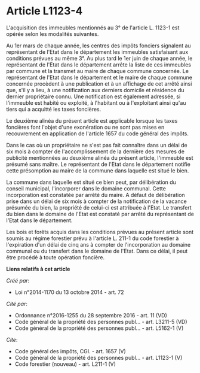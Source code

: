 # Article L1123-4

L'acquisition des immeubles mentionnés au 3° de l'article L. 1123-1 est opérée selon les modalités suivantes. 

Au 1er mars de chaque année, les centres des impôts fonciers signalent au représentant de l'Etat dans le département les
immeubles satisfaisant aux conditions prévues au même 3°. Au plus tard le 1er juin de chaque année, le représentant de l'Etat
dans le département arrête la liste de ces immeubles par commune et la transmet au maire de chaque commune concernée. Le
représentant de l'Etat dans le département et le maire de chaque commune concernée procèdent à une publication et à un
affichage de cet arrêté ainsi que, s'il y a lieu, à une notification aux derniers domicile et résidence du dernier
propriétaire connu. Une notification est également adressée, si l'immeuble est habité ou exploité, à l'habitant ou à
l'exploitant ainsi qu'au tiers qui a acquitté les taxes foncières. 

Le deuxième alinéa du présent article est applicable lorsque les taxes foncières font l'objet d'une exonération ou ne sont
pas mises en recouvrement en application de l'article 1657 du code général des impôts. 

Dans le cas où un propriétaire ne s'est pas fait connaître dans un délai de six mois à compter de l'accomplissement de la
dernière des mesures de publicité mentionnées au deuxième alinéa du présent article, l'immeuble est présumé sans maître. Le
représentant de l'Etat dans le département notifie cette présomption au maire de la commune dans laquelle est situé le bien. 

La commune dans laquelle est situé ce bien peut, par délibération du conseil municipal, l'incorporer dans le domaine
communal. Cette incorporation est constatée par arrêté du maire. A défaut de délibération prise dans un délai de six mois à
compter de la notification de la vacance présumée du bien, la propriété de celui-ci est attribuée à l'Etat. Le transfert du
bien dans le domaine de l'Etat est constaté par arrêté du représentant de l'Etat dans le département. 

Les bois et forêts acquis dans les conditions prévues au présent article sont soumis au régime forestier prévu à l'article L.
211-1 du code forestier à l'expiration d'un délai de cinq ans à compter de l'incorporation au domaine communal ou du
transfert dans le domaine de l'Etat. Dans ce délai, il peut être procédé à toute opération foncière.

**Liens relatifs à cet article**

_Créé par_:

  - Loi n°2014-1170 du 13 octobre 2014 - art. 72

_Cité par_:

  - Ordonnance n°2016-1255 du 28 septembre 2016 - art. 11 (VD)
  - Code général de la propriété des personnes publ... - art. L3211-5 (VD)
  - Code général de la propriété des personnes publ... - art. L5162-1 (V)

_Cite_:

  - Code général des impôts, CGI. - art. 1657 (V)
  - Code général de la propriété des personnes publ... - art. L1123-1 (V)
  - Code forestier (nouveau) - art. L211-1 (V)
